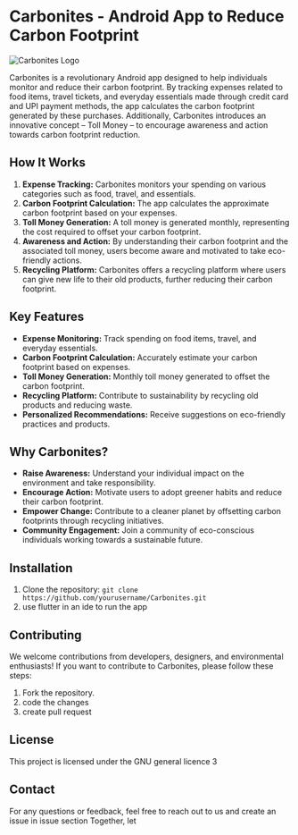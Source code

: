 # Carbonites - Android App to Reduce Carbon Footprint

![Carbonites Logo](link/to/your/logo.png)

Carbonites is a revolutionary Android app designed to help individuals monitor and reduce their carbon footprint. By tracking expenses related to food items, travel tickets, and everyday essentials made through credit card and UPI payment methods, the app calculates the carbon footprint generated by these purchases. Additionally, Carbonites introduces an innovative concept – Toll Money – to encourage awareness and action towards carbon footprint reduction.

## How It Works

1. **Expense Tracking:** Carbonites monitors your spending on various categories such as food, travel, and essentials.
2. **Carbon Footprint Calculation:** The app calculates the approximate carbon footprint based on your expenses.
3. **Toll Money Generation:** A toll money is generated monthly, representing the cost required to offset your carbon footprint.
4. **Awareness and Action:** By understanding their carbon footprint and the associated toll money, users become aware and motivated to take eco-friendly actions.
5. **Recycling Platform:** Carbonites offers a recycling platform where users can give new life to their old products, further reducing their carbon footprint.

## Key Features

- **Expense Monitoring:** Track spending on food items, travel, and everyday essentials.
- **Carbon Footprint Calculation:** Accurately estimate your carbon footprint based on expenses.
- **Toll Money Generation:** Monthly toll money generated to offset the carbon footprint.
- **Recycling Platform:** Contribute to sustainability by recycling old products and reducing waste.
- **Personalized Recommendations:** Receive suggestions on eco-friendly practices and products.

## Why Carbonites?

- **Raise Awareness:** Understand your individual impact on the environment and take responsibility.
- **Encourage Action:** Motivate users to adopt greener habits and reduce their carbon footprint.
- **Empower Change:** Contribute to a cleaner planet by offsetting carbon footprints through recycling initiatives.
- **Community Engagement:** Join a community of eco-conscious individuals working towards a sustainable future.

## Installation

1. Clone the repository: `git clone https://github.com/yourusername/Carbonites.git`
2. use flutter in an ide to run the app

## Contributing

We welcome contributions from developers, designers, and environmental enthusiasts! If you want to contribute to Carbonites, please follow these steps:

1. Fork the repository.
2. code the changes
3. create pull request

## License

This project is licensed under the GNU general licence 3

## Contact

For any questions or feedback, feel free to reach out to us and create an issue in issue section
Together, let
